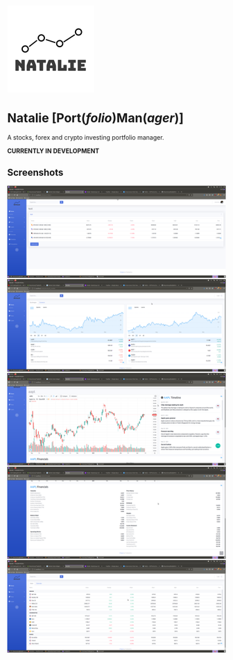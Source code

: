 ![logo](app/static/logo.png) 
# Natalie [Port(*folio*)Man(*ager*)]
A stocks, forex and crypto investing portfolio manager.

**CURRENTLY IN DEVELOPMENT**

## Screenshots
![ss](screenshots/2021-04-18_22-56-33.png)  
![ss](screenshots/2021-04-18_22-57-04.png)  
![ss](screenshots/2021-04-18_22-57-45.png)  
![ss](screenshots/2021-04-18_22-57-54.png)  
![ss](screenshots/2021-04-18_22-58-15.png)  